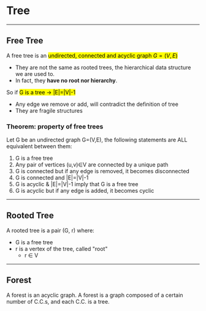 # Tree

---
## Free Tree
A free tree is an <mark>undirected, connected and acyclic graph $G=(V,E)$ </mark>
* They are not the same as rooted trees, the hierarchical data structure we are used to.
* In fact, they **have no root nor hierarchy**.

So if <mark>G is a tree -> |E|=|V|-1</mark>
* Any edge we remove or add, will contradict the definition of tree
* They are fragile structures

### Theorem: property of free trees
Let G be an undirected graph G=(V,E), the following statements are ALL equivalent
between them:
1. G is a free tree
2. Any pair of vertices (u,v)∈V are connected by a unique path
3. G is connected but if any edge is removed, it becomes disconnected
4. G is connected and |E|=|V|-1
5. G is acyclic & |E|=|V|-1 imply that G is a free tree
6. G is acyclic but if any edge is added, it becomes cyclic

---

## Rooted Tree
A rooted tree is a pair (G, r) where:
* G is a free tree
* r is a vertex of the tree, called "root"
    * r ∈ V

---

## Forest
A forest is an acyclic graph.
A forest is a graph composed of a certain number of C.C.s, and each C.C. is a tree.

